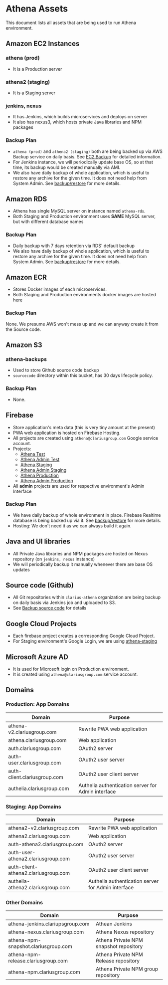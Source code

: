 # Athena Assets

This document lists all assets that are being used to run Athena environment.

## Amazon EC2 Instances

### athena (prod)

- It is a Production server

### athena2 (staging)

- It is a Staging server

### jenkins, nexus
- It has Jenkins, which builds microservices and deploys on server
- It also has nexus3, which hosts private Java libraries and NPM packages

### Backup Plan
- `athena (prod)` and `athena2 (staging)` both are being backed up via AWS Backup service on daily basis. See [EC2 Backup](../aws/ec2-backup.md) for detailed information.
- For Jenkins instance, we will periodically update base OS, so at that time, its backup would be created manually via AMI.
- We also have daily backup of whole application, which is useful to restore any archive for the given time. It does not need help from System Admin. See [backup/restore](./backup-restore.md) for more details.

## Amazon RDS
- Athena has single MySQL server on instance named `athena-rds`.
- Both Staging and Production environment uses **SAME** MySQL server, but with different database names

### Backup Plan
- Daily backup with 7 days retention via RDS' default backup
- We also have daily backup of whole application, which is useful to restore any archive for the given time. It does not need help from System Admin. See [backup/restore](./backup-restore.md) for more details.

## Amazon ECR
- Stores Docker images of each microservices.
- Both Staging and Production environments docker images are hosted here

### Backup Plan
None. We presume AWS won't mess up and we can anyway create it from the Source code.

## Amazon S3

### athena-backups
- Used to store Github source code backup
- `sourcecode` directory within this bucket, has 30 days lifecycle policy. 

### Backup Plan
- None.

## Firebase
- Store application's meta data (this is very tiny amount at the present)
- PWA web application is hosted on Firebase Hosting.
- All projects are created using `athena@clariusgroup.com` Google service account.
- Projects:
    - [Athena Test](https://console.firebase.google.com/u/0/project/athena-test-b48d9/overview)
    - [Athena Admin Test](https://console.firebase.google.com/u/0/project/athena-admin-test/overview)
    - [Athena Staging](https://console.firebase.google.com/u/0/project/athena-staging-a5666/overview)
    - [Athena Admin Staging](https://console.firebase.google.com/u/0/project/athena-admin-staging/overview)
    - [Athena Production](https://console.firebase.google.com/u/0/project/athena-prod-5fa03/overview)
    - [Athena Admin Production](https://console.firebase.google.com/u/0/project/athena-admin-prod/overview)
- All **admin** projects are used for respective environment's Admin Interface

### Backup Plan
- We have daily backup of whole environment in place. Firebase Realtime database is being backed up via it. See [backup/restore](./backup-restore.md) for more details.
- Hosting: We don't need it as we can always build it again.

## Java and UI libraries
- All Private Java libraries and NPM packages are hosted on Nexus repository (on `jenkins, nexus` instance)
- We will periodically backup it manually whenever there are base OS updates

## Source code (Github)
- All Git repositories within `clarius-athena` organization are being backup on daily basis via Jenkins job and uploaded to S3.
- See [Backup source code](./backup-source-code.md) for details

## Google Cloud Projects
- Each firebase project creates a corresponding Google Cloud Project.
- For Staging environment's Google Login, we are using [athena-staging](https://console.cloud.google.com/apis/credentials?authuser=0&folder=&organizationId=&project=athena-staging-a5666)

## Microsoft Azure AD
- It is used for Microsoft login on Production environment.
- It is created using `athena@clariusgroup.com` service account.

## Domains

### Production: App Domains
| Domain                       | Purpose                     |
|------------------------------|-----------------------------|
| athena-v2.clariusgroup.com   | Rewrite PWA web application |
| athena.clariusgroup.com      | Web application             |
| auth.clariusgroup.com        | OAuth2 server               |
| auth-user.clariusgroup.com   | OAuth2 user server          |
| auth-client.clariusgroup.com | OAuth2 user client server   |
| authelia.clariusgroup.com | Authelia authentication server for Admin interface   |

### Staging: App Domains
| Domain                               | Purpose                     |
|--------------------------------------|-----------------------------|
| athena2-v2.clariusgroup.com          | Rewrite PWA web application |
| athena2.clariusgroup.com             | Web application             |
| auth-athena2.clariusgroup.com        | OAuth2 server               |
| auth-user-athena2.clariusgroup.com   | OAuth2 user server          |
| auth-client-athena2.clariusgroup.com | OAuth2 user client server   |
| authelia-athena2.clariusgroup.com | Authelia authentication server for Admin interface   |

### Other Domains
| Domain                               | Purpose                                |
|--------------------------------------|----------------------------------------|
| athena-jenkins.clariupsgroup.com     | Athean Jenkins                         |
| athena-nexus.clariusgroup.com        | Athena Nexus repository                |
| athena-npm-snapshot.clariusgroup.com | Athena Private NPM snapshot repository |
| athena-npm-release.clariusgroup.com  | Athena Private NPM Release repository  |
| athena-npm.clariusgroup.com          | Athena Private NPM group repository    |
